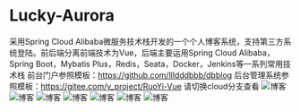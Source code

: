 # Lucky-Aurora
采用Spring Cloud Alibaba微服务技术栈开发的一个个人博客系统，支持第三方系统登陆。前后端分离前端技术为Vue，后端主要运用Spring Cloud Alibaba，Spring Boot，Mybatis Plus，Redis，Seata，Docker，Jenkins等一系列常用技术栈
前台门户参照模板：https://github.com/llldddbbb/dbblog
后台管理系统参照模板：https://gitee.com/y_project/RuoYi-Vue  请切换cloud分支查看
![博客](https://cdn.jsdelivr.net/gh/GuoHuaijian/picture@main/data/20220125193340.png)
![博客](https://cdn.jsdelivr.net/gh/GuoHuaijian/picture@main/data/20220125193434.png)
![博客](https://cdn.jsdelivr.net/gh/GuoHuaijian/picture@main/data/20220125193459.png)
![博客](https://cdn.jsdelivr.net/gh/GuoHuaijian/picture@main/data/20220125193520.png)
![博客](https://cdn.jsdelivr.net/gh/GuoHuaijian/picture@main/data/20220125193615.png)
![博客](https://cdn.jsdelivr.net/gh/GuoHuaijian/picture@main/data/20220125193646.png)
![博客](https://cdn.jsdelivr.net/gh/GuoHuaijian/picture@main/data/20220125193730.png)


